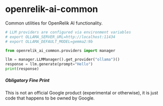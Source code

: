 # openrelik-ai-common
Common utilities for OpenRelik AI functionality.

```python
# LLM providers are configured via environment variables
# export OLLAMA_SERVER_URL=http://localhost:11434
# export OLLAMA_DEFAULT_MODEL=gemma2:9b

from openrelik_ai_common.providers import manager

llm = manager.LLMManager().get_provider("ollama")()
response = llm.generate(prompt="Hello")
print(response)
```

##### Obligatory Fine Print
This is not an official Google product (experimental or otherwise), it is just code that happens to be owned by Google.
